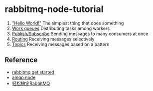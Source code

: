 # rabbitmq-node-tutorial

1. ["Hello World!"](tutorial-one-javascript.md) The simplest thing that does something
1. [Work queues](tutorial-two-javascript.md)    Distributing tasks among workers
1. [Publish/Subscribe](tutorial-three-javascript.md)    Sending messages to many consumers at once
1. [Routing](tutorial-four-javascript.md)    Receiving messages selectively
1. [Topics](tutorial-five-javascript.md)    Receiving messages based on a pattern

## Reference
* [rabbitmq get started](https://www.rabbitmq.com/getstarted.html)
* [amqp.node](http://www.squaremobius.net/amqp.node/)
* [轻松搞定RabbitMQ](http://blog.csdn.net/column/details/rabbitmq-arron.html)